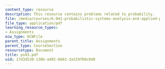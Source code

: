 ```yaml
---
content_type: resource
description: This resource contains problems related to probability.
file: /media/courses/6-041-probabilistic-systems-analysis-and-applied-probability-spring-2006/17d3d530138ba492b6633a319f60c848_ps03.pdf
file_type: application/pdf
learning_resource_types:
- Assignments
ocw_type: OCWFile
parent_title: Assignments
parent_type: CourseSection
resourcetype: Document
title: ps03.pdf
uid: 17d3d530-138b-a492-b663-3a319f60c848
---
```

